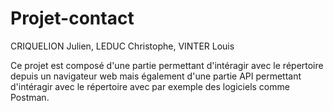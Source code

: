 # Projet-contact


CRIQUELION Julien,
LEDUC Christophe,
VINTER Louis


Ce projet est composé d'une partie permettant d'intéragir avec le répertoire depuis un navigateur web mais également d'une partie API permettant d'intéragir avec le répertoire avec par exemple des logiciels comme Postman.
